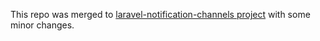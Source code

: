 This repo was merged to [laravel-notification-channels project](https://github.com/laravel-notification-channels/turbosms) with some minor changes.

